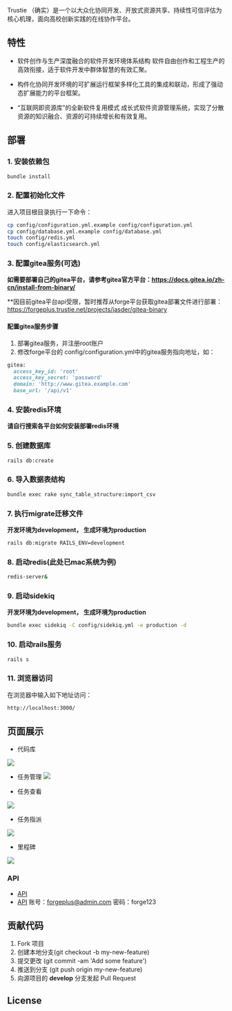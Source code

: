 Trustie （确实）是一个以大众化协同开发、开放式资源共享、持续性可信评估为核心机理，面向高校创新实践的在线协作平台。

## 特性

- 软件创作与生产深度融合的软件开发环境体系结构 软件自由创作和工程生产的高效衔接，适于软件开发中群体智慧的有效汇聚。

- 构件化协同开发环境的可扩展运行框架多样化工具的集成和联动，形成了强动态扩展能力的平台框架。

- “互联网即资源库”的全新软件复用模式 成长式软件资源管理系统，实现了分散资源的知识融合、资源的可持续增长和有效复用。

## 部署


### 1. 安装依赖包

```bash
bundle install
```

### 2. 配置初始化文件
进入项目根目录执行一下命令：

```bash
cp config/configuration.yml.example config/configuration.yml
cp config/database.yml.example config/database.yml
touch config/redis.yml
touch config/elasticsearch.yml
```

### 3. 配置gitea服务(可选)
**如需要部署自己的gitea平台，请参考gitea官方平台：https://docs.gitea.io/zh-cn/install-from-binary/**

**因目前gitea平台api受限，暂时推荐从forge平台获取gitea部署文件进行部署：https://forgeplus.trustie.net/projects/jasder/gitea-binary

#### 配置gitea服务步骤
1. 部署gitea服务，并注册root账户
2. 修改forge平台的 config/configuration.yml中的gitea服务指向地址，如：

```ruby
gitea:
  access_key_id: 'root'
  access_key_secret: 'password'
  domain: 'http://www.gitea.example.com'
  base_url: '/api/v1'
```

### 4. 安装redis环境
**请自行搜索各平台如何安装部署redis环境**


### 5. 创建数据库

```bash
rails db:create
```

### 6. 导入数据表结构

```bash
bundle exec rake sync_table_structure:import_csv
```

### 7. 执行migrate迁移文件
**开发环境为development， 生成环境为production**
```bash
rails db:migrate RAILS_ENV=development
```

### 8. 启动redis(此处已mac系统为例)
```bash
redis-server&
```

### 9. 启动sidekiq
**开发环境为development， 生成环境为production**
```bash
bundle exec sidekiq -C config/sidekiq.yml -e production -d
```

### 10. 启动rails服务
```bash
rails s
```

### 11. 浏览器访问
在浏览器中输入如下地址访问：
```bash
http://localhost:3000/
```


## 页面展示

- 代码库

![](docs/figs/code.png)


- 任务管理
![](docs/figs/issue_manage.png)

- 任务查看

![](docs/figs/issue_view.png)

- 任务指派

![](docs/figs/issue_assign2.png)

- 里程碑

![](docs/figs/milestone.png)

### API
- [API](api_document.md)
- [API](showdoc.com.cn)
  账号：forgeplus@admin.com 密码：forge123

## 贡献代码

1. Fork 项目
2. 创建本地分支(git checkout -b my-new-feature)
3. 提交更改 (git commit -am 'Add some feature')
4. 推送到分支 (git push origin my-new-feature)
5. 向源项目的 **develop** 分支发起 Pull Request

## License

